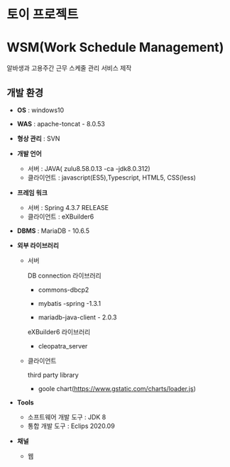 # 토이 프로젝트
# WSM(Work Schedule Management)
알바생과 고용주간 근무 스케줄 관리 서비스 제작



## 개발 환경

- **OS** : windows10

- **WAS** : apache-toncat - 8.0.53
- **형상 관리** : SVN
- **개발 언어**

  - 서버 : JAVA( zulu8.58.0.13 -ca -jdk8.0.312)
  - 클라이언트 : javascript(ES5),Typescript, HTML5, CSS(less)

- **프레임 워크**

  - 서버 : Spring 4.3.7 RELEASE
  - 클라이언트 : eXBuilder6

- **DBMS** : MariaDB - 10.6.5

- **외부 라이브러리**

  - 서버

    DB connection 라이브러리

    - commons-dbcp2

    - mybatis -spring -1.3.1
    - mariadb-java-client - 2.0.3

    eXBuilder6  라이브러리

    - cleopatra_server
    
  - 클라이언트

    third party library

    - goole chart(https://www.gstatic.com/charts/loader.js)

- **Tools**

  - 소프트웨어 개발 도구 : JDK 8
  - 통합 개발 도구 : Eclips 2020.09

- **채널**

  - 웹
